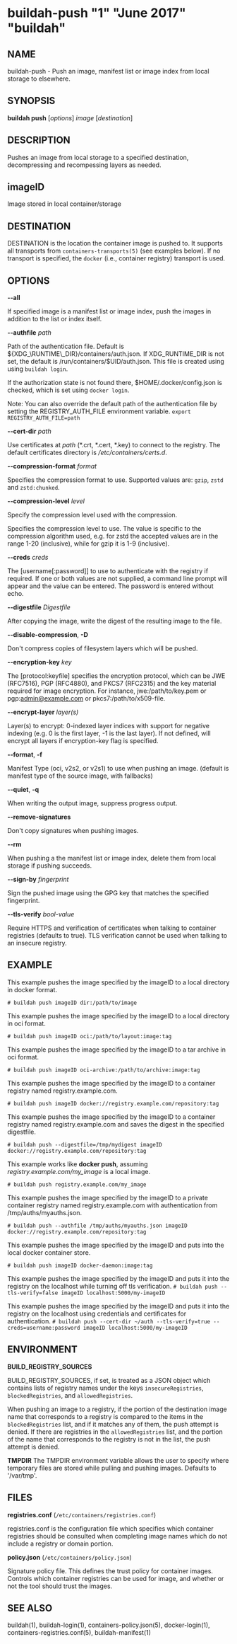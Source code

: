 # buildah-push "1" "June 2017" "buildah"

## NAME
buildah\-push - Push an image, manifest list or image index from local storage to elsewhere.

## SYNOPSIS
**buildah push** [*options*] *image* [*destination*]

## DESCRIPTION
Pushes an image from local storage to a specified destination, decompressing
and recompessing layers as needed.

## imageID
Image stored in local container/storage

## DESTINATION

 DESTINATION is the location the container image is pushed to. It supports all transports from `containers-transports(5)` (see examples below). If no transport is specified, the `docker` (i.e., container registry) transport is used.

## OPTIONS

**--all**

If specified image is a manifest list or image index, push the images in addition to
the list or index itself.

**--authfile** *path*

Path of the authentication file. Default is ${XDG_\RUNTIME\_DIR}/containers/auth.json. If XDG_RUNTIME_DIR is not set, the default is /run/containers/$UID/auth.json. This file is created using using `buildah login`.

If the authorization state is not found there, $HOME/.docker/config.json is checked, which is set using `docker login`.

Note: You can also override the default path of the authentication file by setting the REGISTRY\_AUTH\_FILE
environment variable. `export REGISTRY_AUTH_FILE=path`

**--cert-dir** *path*

Use certificates at *path* (\*.crt, \*.cert, \*.key) to connect to the registry.
The default certificates directory is _/etc/containers/certs.d_.

**--compression-format** *format*

Specifies the compression format to use.  Supported values are: `gzip`, `zstd` and `zstd:chunked`.

**--compression-level** *level*

Specify the compression level used with the compression.

Specifies the compression level to use.  The value is specific to the compression algorithm used, e.g. for zstd the accepted values are in the range 1-20 (inclusive), while for gzip it is 1-9 (inclusive).

**--creds** *creds*

The [username[:password]] to use to authenticate with the registry if required.
If one or both values are not supplied, a command line prompt will appear and the
value can be entered.  The password is entered without echo.

**--digestfile** *Digestfile*

After copying the image, write the digest of the resulting image to the file.

**--disable-compression**, **-D**

Don't compress copies of filesystem layers which will be pushed.

**--encryption-key** *key*

The [protocol:keyfile] specifies the encryption protocol, which can be JWE (RFC7516), PGP (RFC4880), and PKCS7 (RFC2315) and the key material required for image encryption. For instance, jwe:/path/to/key.pem or pgp:admin@example.com or pkcs7:/path/to/x509-file.

**--encrypt-layer** *layer(s)*

Layer(s) to encrypt: 0-indexed layer indices with support for negative indexing (e.g. 0 is the first layer, -1 is the last layer). If not defined, will encrypt all layers if encryption-key flag is specified.

**--format**, **-f**

Manifest Type (oci, v2s2, or v2s1) to use when pushing an image. (default is manifest type of the source image, with fallbacks)

**--quiet**, **-q**

When writing the output image, suppress progress output.

**--remove-signatures**

Don't copy signatures when pushing images.

**--rm**

When pushing a the manifest list or image index, delete them from local storage if pushing succeeds.

**--sign-by** *fingerprint*

Sign the pushed image using the GPG key that matches the specified fingerprint.

**--tls-verify** *bool-value*

Require HTTPS and verification of certificates when talking to container registries (defaults to true).  TLS verification cannot be used when talking to an insecure registry.

## EXAMPLE

This example pushes the image specified by the imageID to a local directory in docker format.

 `# buildah push imageID dir:/path/to/image`

This example pushes the image specified by the imageID to a local directory in oci format.

 `# buildah push imageID oci:/path/to/layout:image:tag`

This example pushes the image specified by the imageID to a tar archive in oci format.

  `# buildah push imageID oci-archive:/path/to/archive:image:tag`

This example pushes the image specified by the imageID to a container registry named registry.example.com.

 `# buildah push imageID docker://registry.example.com/repository:tag`

This example pushes the image specified by the imageID to a container registry named registry.example.com and saves the digest in the specified digestfile.

 `# buildah push --digestfile=/tmp/mydigest imageID docker://registry.example.com/repository:tag`

This example works like **docker push**, assuming *registry.example.com/my_image* is a local image.

 `# buildah push registry.example.com/my_image`

This example pushes the image specified by the imageID to a private container registry named registry.example.com with authentication from /tmp/auths/myauths.json.

 `# buildah push --authfile /tmp/auths/myauths.json imageID docker://registry.example.com/repository:tag`

This example pushes the image specified by the imageID and puts into the local docker container store.

 `# buildah push imageID docker-daemon:image:tag`

This example pushes the image specified by the imageID and puts it into the registry on the localhost while turning off tls verification.
 `# buildah push --tls-verify=false imageID localhost:5000/my-imageID`

This example pushes the image specified by the imageID and puts it into the registry on the localhost using credentials and certificates for authentication.
 `# buildah push --cert-dir ~/auth --tls-verify=true --creds=username:password imageID localhost:5000/my-imageID`

## ENVIRONMENT

**BUILD\_REGISTRY\_SOURCES**

BUILD\_REGISTRY\_SOURCES, if set, is treated as a JSON object which contains
lists of registry names under the keys `insecureRegistries`,
`blockedRegistries`, and `allowedRegistries`.

When pushing an image to a registry, if the portion of the destination image
name that corresponds to a registry is compared to the items in the
`blockedRegistries` list, and if it matches any of them, the push attempt is
denied.  If there are registries in the `allowedRegistries` list, and the
portion of the name that corresponds to the registry is not in the list, the
push attempt is denied.

**TMPDIR**
The TMPDIR environment variable allows the user to specify where temporary files
are stored while pulling and pushing images.  Defaults to '/var/tmp'.

## FILES

**registries.conf** (`/etc/containers/registries.conf`)

registries.conf is the configuration file which specifies which container registries should be consulted when completing image names which do not include a registry or domain portion.

**policy.json** (`/etc/containers/policy.json`)

Signature policy file.  This defines the trust policy for container images.  Controls which container registries can be used for image, and whether or not the tool should trust the images.

## SEE ALSO
buildah(1), buildah-login(1), containers-policy.json(5), docker-login(1), containers-registries.conf(5), buildah-manifest(1)
